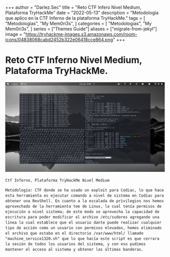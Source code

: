 +++
author = "Darlez.Sec"
title = "Reto CTF Infero Nivel Medium, Plataforma TryHackMe"
date = "2022-05-13"
description = "Metodologia que aplico en la CTF Inferno de la plataforma TryHackMe."
tags = [
"Metodologias",
"My Mem0ri3s",
]
categories = [
"Metodologias",
"My Mem0ri3s",
]
series = ["Themes Guide"]
aliases = ["migrate-from-jekyl"]
image = "https://tryhackme-images.s3.amazonaws.com/room-icons/04838068cabd2452b322e06418cce864.png"
+++
# Reto CTF Inferno Nivel Medium, Plataforma TryHackMe.

![Inderno TryHackMe.](inferno.png)

`Ctf Inferno, Plataforma TryHackMe Nivel Medium`

`Metodología: CTF donde se ha usado un exploit para Codiac, lo que hace esta herramienta es ejecutar comando a nivel de sistema en Codiac para obtener una RevShell. En cuanto a la escalada de privilegios nos hemos aprovechado de la herramienta tee de Linux, la cual tenía permisos de ejecución a nivel sistema; de este modo se aprovecha la capacidad de escritura para poder modificar el archivo /etc/sudores agregando una línea la cual establece que el usuario dante puede realizar cualquier tipo de acción como un usuario con permisos elevados, hemos eliminado el archivo que estaba en el directorio /var/www/html/ llamado "machine_service1320.sh" que lo que hacía este script es que cerrara la sesión de todos los usuarios del sistema, y con eso pudimos mantener el acceso al sistema y obtener las últimas banderas.`

